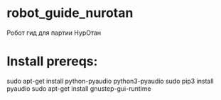 # robot_guide_nurotan
Робот гид для партии НурОтан

#  Install prereqs:

sudo apt-get install python-pyaudio python3-pyaudio
sudo pip3 install pyaudio
sudo apt-get install gnustep-gui-runtime
